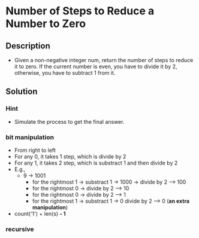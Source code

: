 # Number of Steps to Reduce a Number to Zero

## Description

* Given a non-negative integer num, return the number of steps to reduce it to zero. If the current number is even, you have to divide it by 2, otherwise, you have to subtract 1 from it.

## Solution

### Hint

* Simulate the process to get the final answer.

### bit manipulation

* From right to left
* For any 0, it takes 1 step, which is divide by 2
* For any 1, it takes 2 step, which is substract 1 and then divide by 2
* E.g.,
  * 9 -> 1001
    * for the rightmost 1 -> substract 1 -> 1000 -> divide by 2 --> 100
    * for the rightmost 0 -> divide by 2 --> 10
    * for the rightmost 0 -> divide by 2 --> 1
    * for the rightmost 1 -> substract 1 -> 0 divide by 2 --> 0 (**an extra manipulation**)
* count('1') + len(s) **- 1**

### recursive
